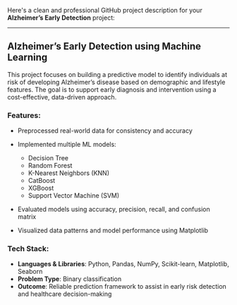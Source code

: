 Here's a clean and professional GitHub project description for your **Alzheimer’s Early Detection** project:

---

## Alzheimer’s Early Detection using Machine Learning

This project focuses on building a predictive model to identify individuals at risk of developing Alzheimer’s disease based on demographic and lifestyle features. The goal is to support early diagnosis and intervention using a cost-effective, data-driven approach.

### Features:

* Preprocessed real-world data for consistency and accuracy
* Implemented multiple ML models:

  * Decision Tree
  * Random Forest
  * K-Nearest Neighbors (KNN)
  * CatBoost
  * XGBoost
  * Support Vector Machine (SVM)
* Evaluated models using accuracy, precision, recall, and confusion matrix
* Visualized data patterns and model performance using Matplotlib

### Tech Stack:

* **Languages & Libraries**: Python, Pandas, NumPy, Scikit-learn, Matplotlib, Seaborn
* **Problem Type**: Binary classification
* **Outcome**: Reliable prediction framework to assist in early risk detection and healthcare decision-making
